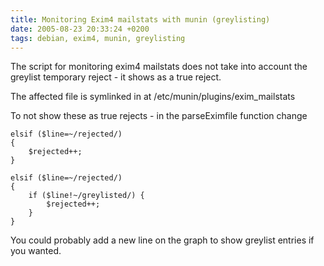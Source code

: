 ```yaml
---
title: Monitoring Exim4 mailstats with munin (greylisting)
date: 2005-08-23 20:33:24 +0200
tags: debian, exim4, munin, greylisting
---
```


The script for monitoring exim4 mailstats does not take into account the greylist temporary reject - it shows as a true reject.

The affected file is symlinked in at /etc/munin/plugins/exim_mailstats

To not show these as true rejects - in the parseEximfile function change

    elsif ($line=~/rejected/)
    {
        $rejected++;
    }

    elsif ($line=~/rejected/)
    {
        if ($line!~/greylisted/) {
            $rejected++;
        }
    }

You could probably add a new line on the graph to show greylist entries if you wanted.
